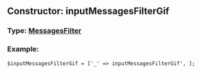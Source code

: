 ## Constructor: inputMessagesFilterGif  




### Type: [MessagesFilter](../types/MessagesFilter.md)


### Example:

```
$inputMessagesFilterGif = ['_' => inputMessagesFilterGif', ];
```